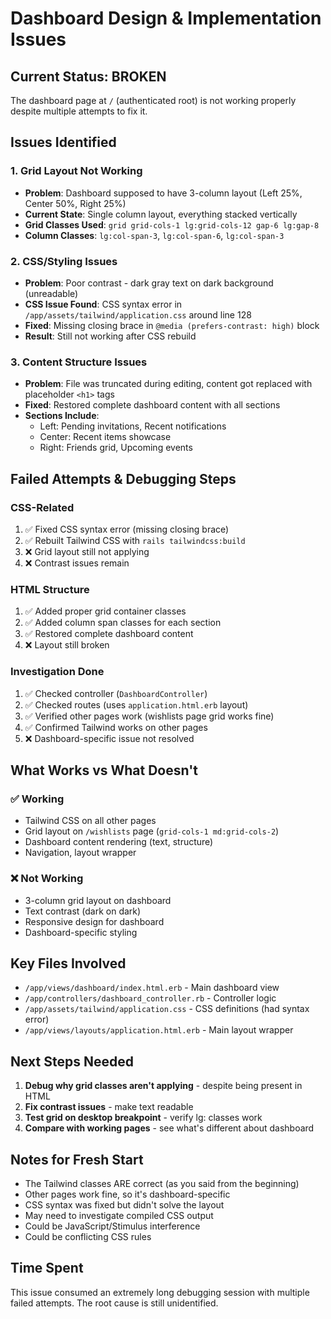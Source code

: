 # Dashboard Design & Implementation Issues

## Current Status: BROKEN

The dashboard page at `/` (authenticated root) is not working properly despite multiple attempts to fix it.

## Issues Identified

### 1. Grid Layout Not Working
- **Problem**: Dashboard supposed to have 3-column layout (Left 25%, Center 50%, Right 25%)
- **Current State**: Single column layout, everything stacked vertically
- **Grid Classes Used**: `grid grid-cols-1 lg:grid-cols-12 gap-6 lg:gap-8`
- **Column Classes**: `lg:col-span-3`, `lg:col-span-6`, `lg:col-span-3`

### 2. CSS/Styling Issues
- **Problem**: Poor contrast - dark gray text on dark background (unreadable)
- **CSS Issue Found**: CSS syntax error in `/app/assets/tailwind/application.css` around line 128
- **Fixed**: Missing closing brace in `@media (prefers-contrast: high)` block
- **Result**: Still not working after CSS rebuild

### 3. Content Structure Issues
- **Problem**: File was truncated during editing, content got replaced with placeholder `<h1>` tags
- **Fixed**: Restored complete dashboard content with all sections
- **Sections Include**:
  - Left: Pending invitations, Recent notifications
  - Center: Recent items showcase
  - Right: Friends grid, Upcoming events

## Failed Attempts & Debugging Steps

### CSS-Related
1. ✅ Fixed CSS syntax error (missing closing brace)
2. ✅ Rebuilt Tailwind CSS with `rails tailwindcss:build`
3. ❌ Grid layout still not applying
4. ❌ Contrast issues remain

### HTML Structure
1. ✅ Added proper grid container classes
2. ✅ Added column span classes for each section
3. ✅ Restored complete dashboard content
4. ❌ Layout still broken

### Investigation Done
1. ✅ Checked controller (`DashboardController`)
2. ✅ Checked routes (uses `application.html.erb` layout)
3. ✅ Verified other pages work (wishlists page grid works fine)
4. ✅ Confirmed Tailwind works on other pages
5. ❌ Dashboard-specific issue not resolved

## What Works vs What Doesn't

### ✅ Working
- Tailwind CSS on all other pages
- Grid layout on `/wishlists` page (`grid-cols-1 md:grid-cols-2`)
- Dashboard content rendering (text, structure)
- Navigation, layout wrapper

### ❌ Not Working
- 3-column grid layout on dashboard
- Text contrast (dark on dark)
- Responsive design for dashboard
- Dashboard-specific styling

## Key Files Involved

- `/app/views/dashboard/index.html.erb` - Main dashboard view
- `/app/controllers/dashboard_controller.rb` - Controller logic
- `/app/assets/tailwind/application.css` - CSS definitions (had syntax error)
- `/app/views/layouts/application.html.erb` - Main layout wrapper

## Next Steps Needed

1. **Debug why grid classes aren't applying** - despite being present in HTML
2. **Fix contrast issues** - make text readable
3. **Test grid on desktop breakpoint** - verify lg: classes work
4. **Compare with working pages** - see what's different about dashboard

## Notes for Fresh Start

- The Tailwind classes ARE correct (as you said from the beginning)
- Other pages work fine, so it's dashboard-specific
- CSS syntax was fixed but didn't solve the layout
- May need to investigate compiled CSS output
- Could be JavaScript/Stimulus interference
- Could be conflicting CSS rules

## Time Spent
This issue consumed an extremely long debugging session with multiple failed attempts. The root cause is still unidentified.
